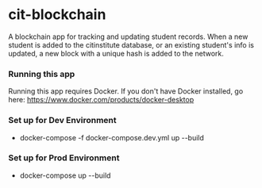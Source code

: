 # cit-blockchain
A blockchain app for tracking and updating student records. 
When a new student is added to the citinstitute database,
or an existing student's info is updated, a new block with a
unique hash is added to the network.

### Running this app
Running this app requires Docker. If you don't have Docker
installed, go here: https://www.docker.com/products/docker-desktop

### Set up for Dev Environment
- docker-compose -f docker-compose.dev.yml up --build

### Set up for Prod Environment
- docker-compose up --build
